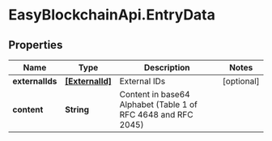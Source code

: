# EasyBlockchainApi.EntryData

## Properties
Name | Type | Description | Notes
------------ | ------------- | ------------- | -------------
**externalIds** | [**[ExternalId]**](ExternalId.md) | External IDs | [optional] 
**content** | **String** | Content in base64 Alphabet (Table 1 of RFC 4648 and RFC 2045) | 


